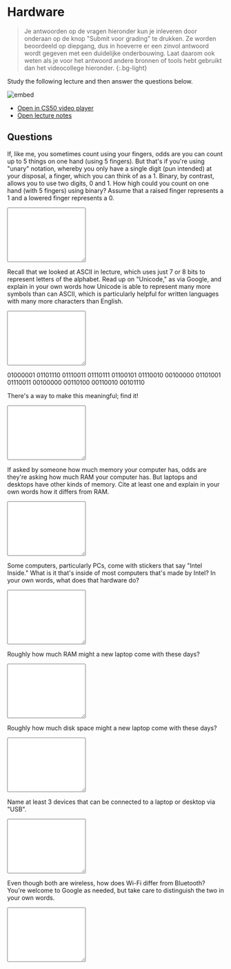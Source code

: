 # Hardware

> Je antwoorden op de vragen hieronder kun je inleveren door onderaan op de knop "Submit voor grading" te drukken. Ze worden beoordeeld op diepgang, dus in hoeverre er een zinvol antwoord wordt gegeven met een duidelijke onderbouwing. Laat daarom ook weten als je voor het antwoord andere bronnen of tools hebt gebruikt dan het videocollege hieronder.
{:.bg-light}

Study the following lecture and then answer the questions below.

![embed](https://www.youtube.com/embed/6mbFO0ZLMW8)

- [Open in CS50 video player](https://video.cs50.io/6mbFO0ZLMW8?screen=WRB6P2vMAao)
- [Open lecture notes](https://cs50.harvard.edu/ap/2021/curriculum/technology/notes/hardware/)

## Questions

If, like me, you sometimes count using your fingers, odds are you can count up to 5 things on one hand (using 5 fingers). But that's if you're using "unary" notation, whereby you only have a single digit (pun intended) at your disposal, a finger, which you can think of as a 1. Binary, by contrast, allows you to use two digits, 0 and 1. How high could you count on one hand (with 5 fingers) using binary? Assume that a raised finger represents a 1 and a lowered finger represents a 0.

<textarea name="form[q1]" rows="8" required></textarea>

Recall that we looked at ASCII in lecture, which uses just 7 or 8 bits to represent letters of the alphabet. Read up on "Unicode," as via Google, and explain in your own words how Unicode is able to represent many more symbols than can ASCII, which is particularly helpful for written languages with many more characters than English.

<textarea name="form[q2]" rows="8" required></textarea>

01000001 01101110 01110011 01110111 01100101 01110010 00100000 01101001 01110011 00100000 00110100 00110010 00101110

There's a way to make this meaningful; find it!

<textarea name="form[q3]" rows="8" required></textarea>

If asked by someone how much memory your computer has, odds are they're asking how much RAM your computer has. But laptops and desktops have other kinds of memory. Cite at least one and explain in your own words how it differs from RAM.

<textarea name="form[q4]" rows="8" required></textarea>

Some computers, particularly PCs, come with stickers that say "Intel Inside." What is it that's inside of most computers that's made by Intel? In your own words, what does that hardware do?

<textarea name="form[q5]" rows="8" required></textarea>

Roughly how much RAM might a new laptop come with these days?

<textarea name="form[q6]" rows="8" required></textarea>

Roughly how much disk space might a new laptop come with these days?

<textarea name="form[q7]" rows="8" required></textarea>

Name at least 3 devices that can be connected to a laptop or desktop via "USB".

<textarea name="form[q8]" rows="8" required></textarea>

Even though both are wireless, how does Wi-Fi differ from Bluetooth? You're welcome to Google as needed, but take care to distinguish the two in your own words.

<textarea name="form[q9]" rows="8" required></textarea>
